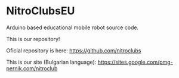 # NitroClubsEU
Arduino based educational mobile robot source code.

This is our repository!

Oficial repository is here:             https://github.com/nitroclubs

This is our site (Bulgarian language):  https://sites.google.com/pmg-pernik.com/nitroclub
